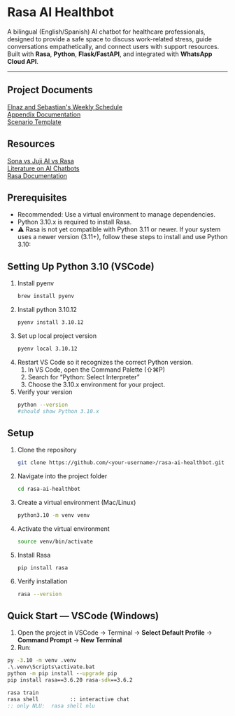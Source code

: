 # Rasa AI Healthbot

A bilingual (English/Spanish) AI chatbot for healthcare professionals, designed to provide a safe space to discuss work-related stress, guide conversations empathetically, and connect users with support resources. Built with **Rasa**, **Python**, **Flask/FastAPI**, and integrated with **WhatsApp Cloud API**.

---

## Project Documents
[Elnaz and Sebastian's Weekly Schedule](https://docs.google.com/document/d/1Fc4Nd6bXYUpguRtHNKKSMtOwxlnK3pX1b9m8A17RnX4/edit?usp=sharing)  
[Appendix Documentation](https://docs.google.com/document/d/1iTb1mTRsvmgF1rklFITARZv8HsuuzJ4QHgWdADOTos8/edit?tab=t.je7pfpg3diru)  
[Scenario Template](https://docs.google.com/document/d/1XXESTDAFcaD2rKV5EP7lajFpS95f8vXbl75qD9VKTjU/edit?tab=t.0)  

## Resources
[Sona vs Juji AI vs Rasa](https://docs.google.com/document/d/1z6ZTTPBC9BjJKWJnLYIlzK2ACvNrWIVcr6KdJPJLUZA/edit?tab=t.0)    
[Literature on AI Chatbots](https://fiudit-my.sharepoint.com/personal/alejarri_fiu_edu/_layouts/15/onedrive.aspx?id=%2Fpersonal%2Falejarri%5Ffiu%5Fedu%2FDocuments%2FLEXAR%2FRIMAQ%2FResearch%2FSecond%20Victims%2FAI%20chatbot%20for%20second%20victims&ga=1)   
[Rasa Documentation](https://legacy-docs-oss.rasa.com/docs/rasa/)  


## Prerequisites

- Recommended: Use a virtual environment to manage dependencies.
- Python 3.10.x is required to install Rasa.
- ⚠️ Rasa is not yet compatible with Python 3.11 or newer. If your system uses a newer version (3.11+), follow these steps to install and use Python 3.10:


## Setting Up Python 3.10 (VSCode)
   
1. Install pyenv
   ```bash
   brew install pyenv
2. Install python 3.10.12
   ```bash
   pyenv install 3.10.12
3. Set up local project version
   ```bash
   pyenv local 3.10.12
4. Restart VS Code so it recognizes the correct Python version.
      1. In VS Code, open the Command Palette (⇧⌘P)
      2. Search for “Python: Select Interpreter”
      3. Choose the 3.10.x environment for your project.
5. Verify your version
   ```bash
   python --version
   #should show Python 3.10.x

## Setup

1. Clone the repository
   ```bash
   git clone https://github.com/<your-username>/rasa-ai-healthbot.git

2. Navigate into the project folder
   ```bash
   cd rasa-ai-healthbot

3. Create a virtual environment (Mac/Linux)
   ```bash
   python3.10 -m venv venv

4. Activate the virtual environment
   ```bash
   source venv/bin/activate 

5. Install Rasa
   ```bash
   pip install rasa

6. Verify installation
   ```bash
   rasa --version

## Quick Start — VSCode (Windows)

1) Open the project in VSCode → Terminal → **Select Default Profile** → **Command Prompt** → **New Terminal**  
2) Run:

```bat
py -3.10 -m venv .venv
.\.venv\Scripts\activate.bat
python -m pip install --upgrade pip
pip install rasa==3.6.20 rasa-sdk==3.6.2

rasa train
rasa shell          :: interactive chat
:: only NLU:  rasa shell nlu